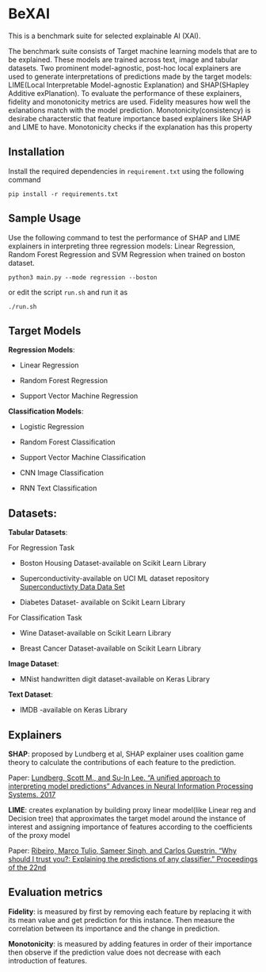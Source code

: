 # BeXAI
This is a benchmark suite for selected explainable AI (XAI).
<p>The benchmark suite consists of Target machine learning models that are to be explained. These models are trained across text, image and tabular datasets. Two prominent model-agnostic, post-hoc local explainers are used to generate interpretations of predictions made by the target models: LIME(Local Interpretable Model-agnostic Explanation) and SHAP(SHapley Additive exPlanation). To evaluate the performance of these explainers, fidelity and monotonicity metrics are used. Fidelity measures how well the exlanations match with the model prediction. Monotonicity(consistency) is desirabe characterstic that feature importance based explainers like SHAP and LIME to have. Monotonicity checks if the explanation has this property </p>

## Installation
Install the required dependencies in ```requirement.txt``` using the following command
```
pip install -r requirements.txt
```

## Sample Usage
Use the following command to test the performance of SHAP and LIME explainers in interpreting three regression models: Linear Regression, Random Forest Regression and SVM Regression when trained on boston dataset.
```
python3 main.py --mode regression --boston
```

or edit the script ```run.sh``` and run it as 
```
./run.sh
```

## Target Models

**Regression Models**:

- Linear Regression

- Random Forest Regression

- Support Vector Machine Regression


**Classification Models**:

- Logistic Regression

- Random Forest Classification

- Support Vector Machine Classification

- CNN Image Classification

- RNN Text Classification

## Datasets:

**Tabular Datasets**:

For Regression Task

- Boston Housing Dataset-available on Scikit Learn Library

- Superconductivity-available on UCI ML dataset repository [Superconductivty Data Data Set](https://archive.ics.uci.edu/ml/datasets/superconductivty+data)

- Diabetes Dataset- available on Scikit Learn Library

For Classification Task

- Wine Dataset-available on Scikit Learn Library

- Breast Cancer Dataset-available on Scikit Learn Library


**Image Dataset**:

- MNist handwritten digit dataset-available on Keras Library

**Text Dataset**:

- IMDB -available on Keras Library
## Explainers

**SHAP**: proposed by Lundberg et al, SHAP explainer uses coalition game theory to calculate the contributions of each feature to the prediction.

Paper: [Lundberg, Scott M., and Su-In Lee. “A unified approach to interpreting model predictions” Advances in Neural Information Processing Systems. 2017](https://arxiv.org/abs/1705.07874)

**LIME**:  creates explanation by building proxy linear model(like Linear reg and Decision tree) that approximates the target model around the instance of interest and assigning importance of features according to the coefficients of the proxy model 

Paper: [Ribeiro, Marco Tulio, Sameer Singh, and Carlos Guestrin. “Why should I trust you?: Explaining the predictions of any classifier.” Proceedings of the 22nd](https://arxiv.org/abs/1602.04938) 

## Evaluation metrics

**Fidelity**: is measured by first by removing each feature by replacing it with its mean value and get prediction for this instance. Then measure the correlation between its importance and the change in prediction.
 

**Monotonicity**: is measured by adding features in order of their importance then observe if the prediction value does not decrease with each introduction of features.

